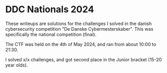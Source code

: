 # DDC Nationals 2024

These writeups are solutions for the challenges I solved in the danish cybersecurity competition "De Danske Cybermesterskaber". This was specifically the national competition (final).

The CTF was held on the 4th of May 2024, and ran from about 10:00 to 21:30.

I solved x/x challenges, and got second place in the Junior bracket (15-20 year olds).
